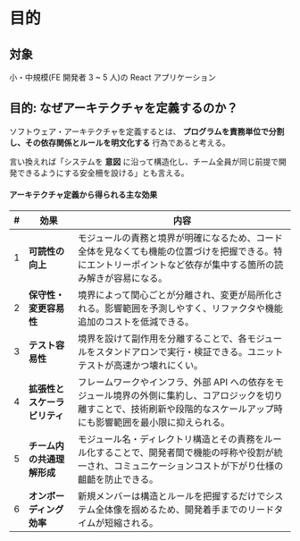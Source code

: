 # 目的

## 対象

小・中規模(FE 開発者 3 ~ 5 人)の React アプリケーション

## 目的: なぜアーキテクチャを定義するのか？

ソフトウェア・アーキテクチャを定義するとは、 **プログラムを責務単位で分割し、その依存関係とルールを明文化する** 行為であると考える。

言い換えれば「システムを **意図** に沿って構造化し、チーム全員が同じ前提で開発できるようにする安全柵を設ける」とも言える。

#### アーキテクチャ定義から得られる主な効果

| #   | 効果                         | 内容                                                                                                                                                                          |
| --- | ---------------------------- | ----------------------------------------------------------------------------------------------------------------------------------------------------------------------------- |
| 1   | **可読性の向上**             | モジュールの責務と境界が明確になるため、コード全体を見なくても機能の位置づけを把握できる。特にエントリーポイントなど依存が集中する箇所の読み解きが容易になる。                |
| 2   | **保守性・変更容易性**       | 境界によって関心ごとが分離され、変更が局所化される。影響範囲を予測しやすく、リファクタや機能追加のコストを低減できる。                                                        |
| 3   | **テスト容易性**             | 境界を設けて副作用を分離することで、各モジュールをスタンドアロンで実行・検証できる。ユニットテストが高速かつ壊れにくい。                                                      |
| 4   | **拡張性とスケーラビリティ** | フレームワークやインフラ、外部 API への依存をモジュール境界の外側に集約し、コアロジックを切り離すことで、技術刷新や段階的なスケールアップ時にも影響範囲を最小限に抑えられる。 |
| 5   | **チーム内の共通理解形成**   | モジュール名・ディレクトリ構造とその責務をルール化することで、開発者間で機能の呼称や役割が統一され、コミュニケーションコストが下がり仕様の齟齬を防止できる。                  |
| 6   | **オンボーディング効率**     | 新規メンバーは構造とルールを把握するだけでシステム全体像を掴めるため、開発着手までのリードタイムが短縮される。                                                                |
